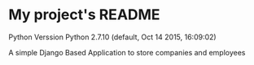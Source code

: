 # My project's README
Python Verssion Python 2.7.10 (default, Oct 14 2015, 16:09:02)

A simple Django Based Application to store companies and employees
